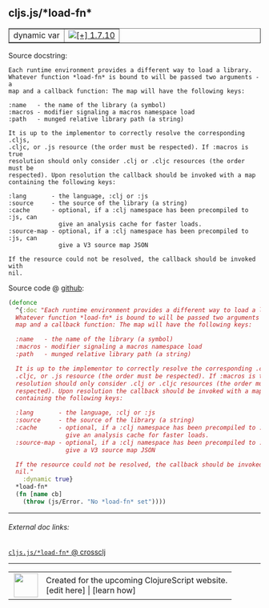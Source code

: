 ## cljs.js/\*load-fn\*



 <table border="1">
<tr>
<td>dynamic var</td>
<td><a href="https://github.com/cljsinfo/cljs-api-docs/tree/1.7.10"><img valign="middle" alt="[+] 1.7.10" title="Added in 1.7.10" src="https://img.shields.io/badge/+-1.7.10-lightgrey.svg"></a> </td>
</tr>
</table>







Source docstring:

```
Each runtime environment provides a different way to load a library.
Whatever function *load-fn* is bound to will be passed two arguments - a
map and a callback function: The map will have the following keys:

:name   - the name of the library (a symbol)
:macros - modifier signaling a macros namespace load
:path   - munged relative library path (a string)

It is up to the implementor to correctly resolve the corresponding .cljs,
.cljc, or .js resource (the order must be respected). If :macros is true
resolution should only consider .clj or .cljc resources (the order must be
respected). Upon resolution the callback should be invoked with a map
containing the following keys:

:lang       - the language, :clj or :js
:source     - the source of the library (a string)
:cache      - optional, if a :clj namespace has been precompiled to :js, can
              give an analysis cache for faster loads.
:source-map - optional, if a :clj namespace has been precompiled to :js, can
              give a V3 source map JSON

If the resource could not be resolved, the callback should be invoked with
nil.
```


Source code @ [github](https://github.com/clojure/clojurescript/blob/r1.7.48/src/main/cljs/cljs/js.cljs#L50-L77):

```clj
(defonce
  ^{:doc "Each runtime environment provides a different way to load a library.
  Whatever function *load-fn* is bound to will be passed two arguments - a
  map and a callback function: The map will have the following keys:

  :name   - the name of the library (a symbol)
  :macros - modifier signaling a macros namespace load
  :path   - munged relative library path (a string)

  It is up to the implementor to correctly resolve the corresponding .cljs,
  .cljc, or .js resource (the order must be respected). If :macros is true
  resolution should only consider .clj or .cljc resources (the order must be
  respected). Upon resolution the callback should be invoked with a map
  containing the following keys:

  :lang       - the language, :clj or :js
  :source     - the source of the library (a string)
  :cache      - optional, if a :clj namespace has been precompiled to :js, can
                give an analysis cache for faster loads.
  :source-map - optional, if a :clj namespace has been precompiled to :js, can
                give a V3 source map JSON

  If the resource could not be resolved, the callback should be invoked with
  nil."
    :dynamic true}
  *load-fn*
  (fn [name cb]
    (throw (js/Error. "No *load-fn* set"))))
```

<!--
Repo - tag - source tree - lines:

 <pre>
clojurescript @ r1.7.48
└── src
    └── main
        └── cljs
            └── cljs
                └── <ins>[js.cljs:50-77](https://github.com/clojure/clojurescript/blob/r1.7.48/src/main/cljs/cljs/js.cljs#L50-L77)</ins>
</pre>

-->

---



###### External doc links:

[`cljs.js/*load-fn*` @ crossclj](http://crossclj.info/fun/cljs.js.cljs/*load-fn*.html)<br>

---

 <table>
<tr><td>
<img valign="middle" align="right" width="48px" src="http://i.imgur.com/Hi20huC.png">
</td><td>
Created for the upcoming ClojureScript website.<br>
[edit here] | [learn how]
</td></tr></table>

[edit here]:https://github.com/cljsinfo/cljs-api-docs/blob/master/cljsdoc/cljs.js/STARload-fnSTAR.cljsdoc
[learn how]:https://github.com/cljsinfo/cljs-api-docs/wiki/cljsdoc-files

<!--

This information was too distracting to show to readers, but I'll leave it
commented here since it is helpful to:

- pretty-print the data used to generate this document
- and show how to retrieve that data



The API data for this symbol:

```clj
{:ns "cljs.js",
 :name "*load-fn*",
 :docstring "Each runtime environment provides a different way to load a library.\nWhatever function *load-fn* is bound to will be passed two arguments - a\nmap and a callback function: The map will have the following keys:\n\n:name   - the name of the library (a symbol)\n:macros - modifier signaling a macros namespace load\n:path   - munged relative library path (a string)\n\nIt is up to the implementor to correctly resolve the corresponding .cljs,\n.cljc, or .js resource (the order must be respected). If :macros is true\nresolution should only consider .clj or .cljc resources (the order must be\nrespected). Upon resolution the callback should be invoked with a map\ncontaining the following keys:\n\n:lang       - the language, :clj or :js\n:source     - the source of the library (a string)\n:cache      - optional, if a :clj namespace has been precompiled to :js, can\n              give an analysis cache for faster loads.\n:source-map - optional, if a :clj namespace has been precompiled to :js, can\n              give a V3 source map JSON\n\nIf the resource could not be resolved, the callback should be invoked with\nnil.",
 :type "dynamic var",
 :source {:code "(defonce\n  ^{:doc \"Each runtime environment provides a different way to load a library.\n  Whatever function *load-fn* is bound to will be passed two arguments - a\n  map and a callback function: The map will have the following keys:\n\n  :name   - the name of the library (a symbol)\n  :macros - modifier signaling a macros namespace load\n  :path   - munged relative library path (a string)\n\n  It is up to the implementor to correctly resolve the corresponding .cljs,\n  .cljc, or .js resource (the order must be respected). If :macros is true\n  resolution should only consider .clj or .cljc resources (the order must be\n  respected). Upon resolution the callback should be invoked with a map\n  containing the following keys:\n\n  :lang       - the language, :clj or :js\n  :source     - the source of the library (a string)\n  :cache      - optional, if a :clj namespace has been precompiled to :js, can\n                give an analysis cache for faster loads.\n  :source-map - optional, if a :clj namespace has been precompiled to :js, can\n                give a V3 source map JSON\n\n  If the resource could not be resolved, the callback should be invoked with\n  nil.\"\n    :dynamic true}\n  *load-fn*\n  (fn [name cb]\n    (throw (js/Error. \"No *load-fn* set\"))))",
          :title "Source code",
          :repo "clojurescript",
          :tag "r1.7.48",
          :filename "src/main/cljs/cljs/js.cljs",
          :lines [50 77]},
 :full-name "cljs.js/*load-fn*",
 :full-name-encode "cljs.js/STARload-fnSTAR",
 :history [["+" "1.7.10"]]}

```

Retrieve the API data for this symbol:

```clj
;; from Clojure REPL
(require '[clojure.edn :as edn])
(-> (slurp "https://raw.githubusercontent.com/cljsinfo/cljs-api-docs/catalog/cljs-api.edn")
    (edn/read-string)
    (get-in [:symbols "cljs.js/*load-fn*"]))
```

-->

